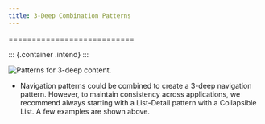 ```yaml
---
title: 3-Deep Combination Patterns
---
```

===========================

::: {.container .intend}
:::

![Patterns for 3-deep content.](/hig/NP-3-deep.png)

-   Navigation patterns could be combined to create a 3-deep navigation
    pattern. However, to maintain consistency across applications, we
    recommend always starting with a List-Detail pattern with a
    Collapsible List. A few examples are shown above.
